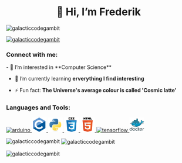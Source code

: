 <h1 align="center">👋 Hi, I’m Frederik </h1>

<p align="left"> <img src="https://komarev.com/ghpvc/?username=galacticcodegambit&label=Profile%20views&color=0e75b6&style=flat" alt="galacticcodegambit" /> </p>

<p align="left"> <a href="https://github.com/ryo-ma/github-profile-trophy"><img src="https://github-profile-trophy.vercel.app/?username=galacticcodegambit" alt="galacticcodegambit" /></a> </p>

<h3 align="left">Connect with me:</h3>
<p align="left">
</p>
- 👀 I’m interested in **Computer Science** 

- 🌱 I’m currently learning **erverything I find interesting** 

- ⚡ Fun fact: **The Universe's average colour is called 'Cosmic latte'**

<h3 align="left">Languages and Tools:</h3>
<p align="left"> <a href="https://www.arduino.cc/" target="_blank" rel="noreferrer"> <img src="https://cdn.worldvectorlogo.com/logos/arduino-1.svg" alt="arduino" width="40" height="40"/> </a> 
  <a href="https://www.cprogramming.com/" target="_blank" rel="noreferrer"> <img src="https://raw.githubusercontent.com/devicons/devicon/master/icons/c/c-original.svg" alt="c" width="40" height="40"/> </a>
  <a href="https://www.python.org" target="_blank" rel="noreferrer"> <img src="https://raw.githubusercontent.com/devicons/devicon/master/icons/python/python-original.svg" alt="python" width="40" height="40"/> </a> 
  <a href="https://www.w3schools.com/css/" target="_blank" rel="noreferrer"> <img src="https://raw.githubusercontent.com/devicons/devicon/master/icons/css3/css3-original-wordmark.svg" alt="css3" width="40" height="40"/> </a> 
  <a href="https://www.w3.org/html/" target="_blank" rel="noreferrer"> <img src="https://raw.githubusercontent.com/devicons/devicon/master/icons/html5/html5-original-wordmark.svg" alt="html5" width="40" height="40"/> </a> 
  <a href="https://www.tensorflow.org" target="_blank" rel="noreferrer"> <img src="https://www.vectorlogo.zone/logos/tensorflow/tensorflow-icon.svg" alt="tensorflow" width="40" height="40"/> </a>
  <a href="https://www.docker.com/" target="_blank" rel="noreferrer"> <img src="https://raw.githubusercontent.com/devicons/devicon/master/icons/docker/docker-original-wordmark.svg" alt="docker" width="40" height="40"/> </a> </p>

<p><img align="left" src="https://github-readme-stats.vercel.app/api/top-langs?username=galacticcodegambit&show_icons=true&locale=en&layout=compact" alt="galacticcodegambit" /></p>

<p>&nbsp;<img align="center" src="https://github-readme-stats.vercel.app/api?username=galacticcodegambit&show_icons=true&locale=en" alt="galacticcodegambit" /></p>

<p><img align="center" src="https://github-readme-streak-stats.herokuapp.com/?user=galacticcodegambit&" alt="galacticcodegambit" /></p>

<!---![nice](https://github.com/GalacticCodeGambit/GalacticCodeGambit/assets/150372421/a9171fdf-aca7-4dfc-825c-024afadc460c)
<p align="center"><img src="https://github.com/GalacticCodeGambit/GalacticCodeGambit/assets/150372421/a9171fdf-aca7-4dfc-825c-024afadc460c" align="center"/></p>
> Defenders of the digital Realm
- 💞️ I’m looking to collaborate on ...
- 📫 How to reach me ...
--->

